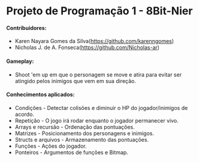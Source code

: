 # Projeto de Programação 1 - 8Bit-Nier

#### Contribuidores: 
* Karen Nayara Gomes da Silva(https://github.com/karenngomes)
* Nicholas J. de A. Fonseca(https://github.com/Nicholas-ar)

#### Gameplay:
- Shoot 'em up em que o personagem se move e atira para evitar ser atingido pelos inimigos que vem em sua direção.

#### Conhecimentos aplicados:
- Condições - Detectar colisões e diminuir o HP do jogador/inimigos de acordo.
- Repetição - O jogo irá rodar enquanto o jogador permanecer vivo.
- Arrays e recursão - Ordenação das pontuações.
- Matrizes - Posicionamento dos personagens e inimigos.
- Structs e arquivos - Armazenamento das pontuações.
- Funções - Ações do jogador.
- Ponteiros - Argumentos de funções e Bitmap.
